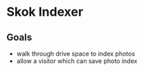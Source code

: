 # Skok Indexer

## Goals

- walk through drive space to index photos
- allow a visitor which can save photo index